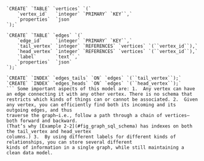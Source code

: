 ```
`CREATE` `TABLE` `vertices` `(`
    `vertex_id`   `integer` `PRIMARY` `KEY``,`
    `properties`  `json`
`);`

`CREATE` `TABLE` `edges` `(`
    `edge_id`     `integer` `PRIMARY` `KEY``,`
    `tail_vertex` `integer` `REFERENCES` `vertices` `(``vertex_id``),`
    `head_vertex` `integer` `REFERENCES` `vertices` `(``vertex_id``),`
    `label`       `text``,`
    `properties`  `json`
`);`

`CREATE` `INDEX` `edges_tails` `ON` `edges` `(``tail_vertex``);`
`CREATE` `INDEX` `edges_heads` `ON` `edges` `(``head_vertex``);`
``` Some important aspects of this model are: 1.  Any vertex can have an edge connecting it with any other vertex. There is no schema that
restricts which kinds of things can or cannot be associated. 2.  Given any vertex, you can efficiently find both its incoming and its outgoing edges, and thus
traverse the graph—i.e., follow a path through a chain of vertices—both forward and backward.
(That’s why [Example 2-2](#fig_graph_sql_schema) has indexes on both the tail_vertex and head_vertex
columns.) 3.  By using different labels for different kinds of relationships, you can store several different
kinds of information in a single graph, while still maintaining a clean data model.